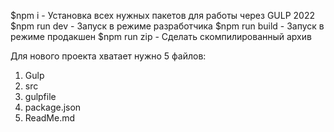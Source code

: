 $npm i - Установка всех нужных пакетов для работы через GULP 2022
$npm run dev - Запуск в режиме разработчика 
$npm run build - Запуск в режиме продакшен 
$npm run zip - Сделать скомпилированный архив

Для нового проекта хватает нужно 5 файлов:
1. Gulp
2. src
3. gulpfile
4. package.json
5. ReadMe.md